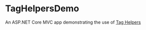 # TagHelpersDemo

An ASP.NET Core MVC app demonstrating the use of [Tag Helpers](https://docs.microsoft.com/aspnet/core/mvc/views/tag-helpers/intro)
